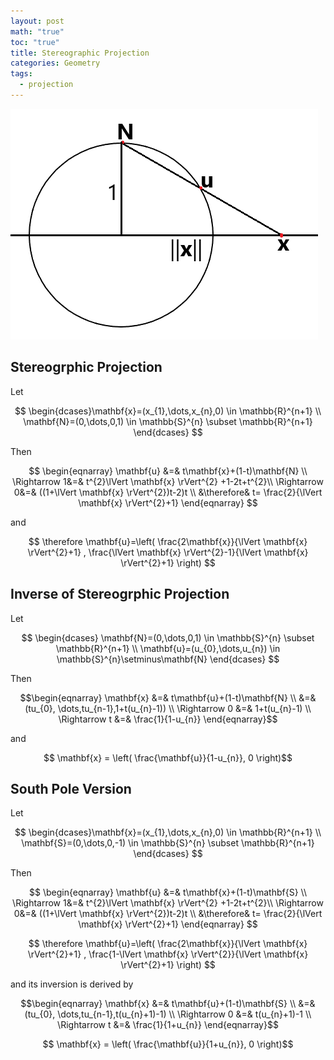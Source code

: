 ```yaml
---
layout: post
math: "true"
toc: "true"
title: Stereographic Projection
categories: Geometry
tags:
  - projection
---
```

![Stereographic Projection](https://raw.githubusercontent.com/paraconsistent/paraconsistent.github.io/master/_posts/calc/stereographic/stereographic.png)

## Stereogrphic Projection

Let

$$ \begin{dcases}\mathbf{x}=(x_{1},\dots,x_{n},0) \in \mathbb{R}^{n+1} \\ \mathbf{N}=(0,\dots,0,1) \in \mathbb{S}^{n} \subset \mathbb{R}^{n+1} \end{dcases} $$

Then

$$ \begin{eqnarray} \mathbf{u} &=& t\mathbf{x}+(1-t)\mathbf{N} \\ \Rightarrow 1&=& t^{2}\lVert \mathbf{x} \rVert^{2} +1-2t+t^{2}\\ \Rightarrow 0&=& ((1+\lVert \mathbf{x} \rVert^{2})t-2)t \\ &\therefore& t= \frac{2}{\lVert \mathbf{x} \rVert^{2}+1} \end{eqnarray} $$

and

$$ \therefore \mathbf{u}=\left( \frac{2\mathbf{x}}{\lVert \mathbf{x} \rVert^{2}+1} , \frac{\lVert \mathbf{x} \rVert^{2}-1}{\lVert \mathbf{x} \rVert^{2}+1} \right) $$

## Inverse of Stereogrphic Projection

Let

$$ \begin{dcases} \mathbf{N}=(0,\dots,0,1) \in  \mathbb{S}^{n} \subset \mathbb{R}^{n+1} \\ \mathbf{u}=(u_{0},\dots,u_{n}) \in \mathbb{S}^{n}\setminus\mathbf{N} \end{dcases} $$

Then

$$\begin{eqnarray} \mathbf{x} &=& t\mathbf{u}+(1-t)\mathbf{N} \\ &=& (tu_{0}, \dots,tu_{n-1},1+t(u_{n}-1)) \\ \Rightarrow 0 &=& 1+t(u_{n}-1) \\ \Rightarrow t &=& \frac{1}{1-u_{n}} \end{eqnarray}$$

and

$$ \mathbf{x} = \left( \frac{\mathbf{u}}{1-u_{n}}, 0 \right)$$

## South Pole Version

Let

$$ \begin{dcases}\mathbf{x}=(x_{1},\dots,x_{n},0) \in \mathbb{R}^{n+1} \\ \mathbf{S}=(0,\dots,0,-1) \in \mathbb{S}^{n} \subset \mathbb{R}^{n+1} \end{dcases} $$

Then

$$ \begin{eqnarray} \mathbf{u} &=& t\mathbf{x}+(1-t)\mathbf{S} \\ \Rightarrow 1&=& t^{2}\lVert \mathbf{x} \rVert^{2} +1-2t+t^{2}\\ \Rightarrow 0&=& ((1+\lVert \mathbf{x} \rVert^{2})t-2)t \\ &\therefore& t= \frac{2}{\lVert \mathbf{x} \rVert^{2}+1} \end{eqnarray} $$

$$ \therefore \mathbf{u}=\left( \frac{2\mathbf{x}}{\lVert \mathbf{x} \rVert^{2}+1} , \frac{1-\lVert \mathbf{x} \rVert^{2}}{\lVert \mathbf{x} \rVert^{2}+1} \right) $$

and its inversion is derived by

$$\begin{eqnarray} \mathbf{x} &=& t\mathbf{u}+(1-t)\mathbf{S} \\ &=& (tu_{0}, \dots,tu_{n-1},t(u_{n}+1)-1) \\ \Rightarrow 0 &=& t(u_{n}+1)-1 \\ \Rightarrow t &=& \frac{1}{1+u_{n}} \end{eqnarray}$$

$$ \mathbf{x} = \left( \frac{\mathbf{u}}{1+u_{n}}, 0 \right)$$